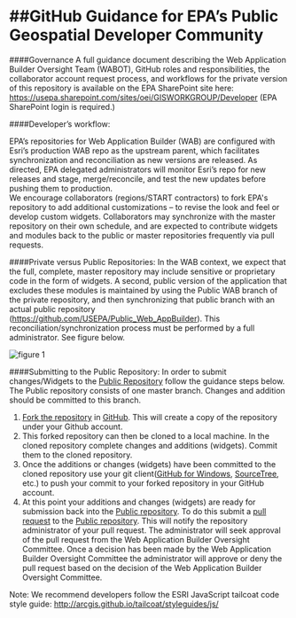 ##GitHub Guidance for EPA’s Public Geospatial Developer Community
=========
####Governance
A full guidance document describing the Web Application Builder Oversight Team (WABOT), GitHub roles and responsibilities, the collaborator account request process, and workflows for the private version of this repository is available on the EPA SharePoint site here:
https://usepa.sharepoint.com/sites/oei/GISWORKGROUP/Developer
(EPA SharePoint login is required.)  

####Developer’s workflow:

EPA’s repositories for Web Application Builder (WAB) are configured with Esri’s production WAB repo as the upstream parent, which facilitates synchronization and reconciliation as new versions are released.  As directed, EPA delegated administrators will monitor Esri’s repo for new releases and stage, merge/reconcile, and test the new updates before pushing them to production.  
We encourage collaborators (regions/START contractors) to fork EPA's repository to add additional customizations – to revise the look and feel or develop custom widgets. Collaborators may synchronize with the master repository on their own schedule, and are expected to contribute widgets and modules back to the public or master repositories frequently via pull requests.

####Private versus Public Repositories:
In the WAB context, we expect that the full, complete, master repository may include sensitive or proprietary code in the form of widgets.  A second, public version of the application that excludes these modules is maintained by using the Public WAB branch of the private repository, and then synchronizing that public branch with an actual public repository (https://github.com/USEPA/Public_Web_AppBuilder).  This reconciliation/synchronization process must be performed by a full administrator.  See figure below.

![figure 1](https://github.com/USEPA/EPA_Esri_Web_AppBuilder/blob/master/docs/EPA_WAB_Repository_Structure.png)

####Submitting to the Public Repository:
In order to submit changes/Widgets to the [Public Repository](https://github.com/USEPA/EPA_Public_Esri_Web_AppBuilder) follow the guidance steps below. The Public repository consists of one master branch. Changes and addition should be committed to this branch. 

1.	[Fork the repository](https://help.github.com/articles/fork-a-repo/) in [GitHub](https://github.com/). This will create a copy of the repository under your Github account.
2.	This forked repository can then be cloned to a local machine.  In the cloned repository complete changes and additions (widgets). Commit them to the cloned repository.
3.	Once the additions or changes (widgets) have been committed to the cloned repository use your git client([GitHub for Windows](https://windows.github.com/), [SourceTree](http://www.sourcetreeapp.com/), etc.) to push your commit to your forked repository in your GitHub account.
4.	At this point your additions and changes (widgets) are ready for submission back into the [Public repository](https://github.com/USEPA/EPA_Public_Esri_Web_AppBuilder).  To do this submit a [pull request](https://help.github.com/articles/using-pull-requests/) to the [Public repository](https://github.com/USEPA/EPA_Public_Esri_Web_AppBuilder). This will notify the repository administrator of your pull request. The administrator will seek approval of the pull request from the Web Application Builder Oversight Committee. Once a decision has been made by the Web Application Builder Oversight Committee the administrator will approve or deny the pull request based on the decision of the Web Application Builder Oversight Committee.

Note:  We recommend developers follow the ESRI JavaScript tailcoat code style guide: http://arcgis.github.io/tailcoat/styleguides/js/

